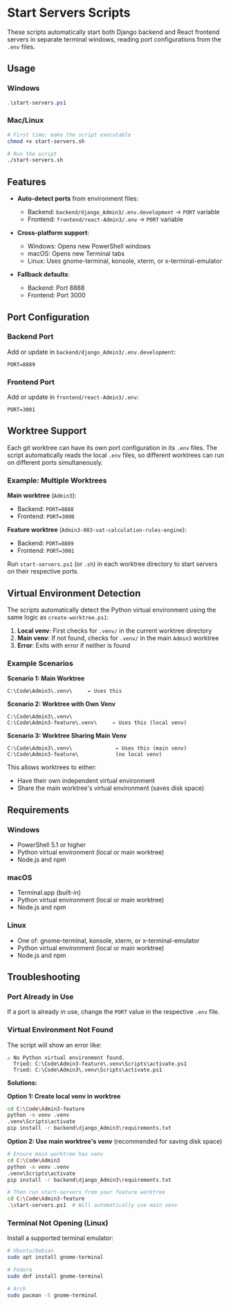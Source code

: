 # Start Servers Scripts

These scripts automatically start both Django backend and React frontend servers in separate terminal windows, reading port configurations from the `.env` files.

## Usage

### Windows
```powershell
.\start-servers.ps1
```

### Mac/Linux
```bash
# First time: make the script executable
chmod +x start-servers.sh

# Run the script
./start-servers.sh
```

## Features

- **Auto-detect ports** from environment files:
  - Backend: `backend/django_Admin3/.env.development` → `PORT` variable
  - Frontend: `frontend/react-Admin3/.env` → `PORT` variable

- **Cross-platform support**:
  - Windows: Opens new PowerShell windows
  - macOS: Opens new Terminal tabs
  - Linux: Uses gnome-terminal, konsole, xterm, or x-terminal-emulator

- **Fallback defaults**:
  - Backend: Port 8888
  - Frontend: Port 3000

## Port Configuration

### Backend Port
Add or update in `backend/django_Admin3/.env.development`:
```env
PORT=8889
```

### Frontend Port
Add or update in `frontend/react-Admin3/.env`:
```env
PORT=3001
```

## Worktree Support

Each git worktree can have its own port configuration in its `.env` files. The script automatically reads the local `.env` files, so different worktrees can run on different ports simultaneously.

### Example: Multiple Worktrees

**Main worktree** (`Admin3`):
- Backend: `PORT=8888`
- Frontend: `PORT=3000`

**Feature worktree** (`Admin3-003-vat-calculation-rules-engine`):
- Backend: `PORT=8889`
- Frontend: `PORT=3001`

Run `start-servers.ps1` (or `.sh`) in each worktree directory to start servers on their respective ports.

## Virtual Environment Detection

The scripts automatically detect the Python virtual environment using the same logic as `create-worktree.ps1`:

1. **Local venv**: First checks for `.venv/` in the current worktree directory
2. **Main venv**: If not found, checks for `.venv/` in the main `Admin3` worktree
3. **Error**: Exits with error if neither is found

### Example Scenarios

**Scenario 1: Main Worktree**
```
C:\Code\Admin3\.venv\     ← Uses this
```

**Scenario 2: Worktree with Own Venv**
```
C:\Code\Admin3\.venv\
C:\Code\Admin3-feature\.venv\     ← Uses this (local venv)
```

**Scenario 3: Worktree Sharing Main Venv**
```
C:\Code\Admin3\.venv\              ← Uses this (main venv)
C:\Code\Admin3-feature\            (no local venv)
```

This allows worktrees to either:
- Have their own independent virtual environment
- Share the main worktree's virtual environment (saves disk space)

## Requirements

### Windows
- PowerShell 5.1 or higher
- Python virtual environment (local or main worktree)
- Node.js and npm

### macOS
- Terminal.app (built-in)
- Python virtual environment (local or main worktree)
- Node.js and npm

### Linux
- One of: gnome-terminal, konsole, xterm, or x-terminal-emulator
- Python virtual environment (local or main worktree)
- Node.js and npm

## Troubleshooting

### Port Already in Use
If a port is already in use, change the `PORT` value in the respective `.env` file.

### Virtual Environment Not Found
The script will show an error like:
```
⚠ No Python virtual environment found.
  Tried: C:\Code\Admin3-feature\.venv\Scripts\activate.ps1
  Tried: C:\Code\Admin3\.venv\Scripts\activate.ps1
```

**Solutions:**

**Option 1: Create local venv in worktree**
```bash
cd C:\Code\Admin3-feature
python -m venv .venv
.venv\Scripts\activate
pip install -r backend\django_Admin3\requirements.txt
```

**Option 2: Use main worktree's venv** (recommended for saving disk space)
```bash
# Ensure main worktree has venv
cd C:\Code\Admin3
python -m venv .venv
.venv\Scripts\activate
pip install -r backend\django_Admin3\requirements.txt

# Then run start-servers from your feature worktree
cd C:\Code\Admin3-feature
.\start-servers.ps1  # Will automatically use main venv
```

### Terminal Not Opening (Linux)
Install a supported terminal emulator:
```bash
# Ubuntu/Debian
sudo apt install gnome-terminal

# Fedora
sudo dnf install gnome-terminal

# Arch
sudo pacman -S gnome-terminal
```
